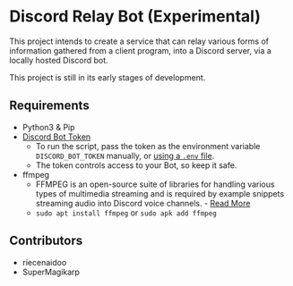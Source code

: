 # Discord Relay Bot (Experimental)

This project intends to create a service that can relay various
forms of information gathered from a client program,
into a Discord server, via a locally hosted Discord bot.

This project is still in its early stages of development.

## Requirements

- Python3 & Pip
- [Discord Bot Token](https://discord.com/developers/applications)
  - To run the script, pass the token as the environment variable `DISCORD_BOT_TOKEN`
    manually, or [using a `.env` file](https://pypi.org/project/python-dotenv/).
  - The token controls access to your Bot, so keep it safe.
- ffmpeg
  - FFMPEG is an open-source suite of libraries for handling various types
    of multimedia streaming and is required by example snippets
    streaming audio into Discord voice channels. - [Read More](https://ffmpeg.org/)
  - `sudo apt install ffmpeg` or `sudo apk add ffmpeg`


## Contributors

- riecenaidoo
- SuperMagikarp

